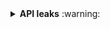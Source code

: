 <details>
<summary>
<strong>API leaks</strong> :warning:
</summary>

The following packages contain symbols visible in the public API, but not exported by the library. Export these symbols or remove them from your publicly visible API.

| Package | Leaked API symbol | Leaking sources |
| :--- | :--- | :--- |
|package5|NonExported|package5_base.dart::Awesome::myClass|
|package5|NonExported2|package5_base.dart::Awesome::myClass2|
|package5|TransitiveNonExported|package5_base.dart::NonExported2::myClass|


This check can be disabled by tagging the PR with `skip-leaking-check`.
</details>

